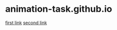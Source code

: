 # animation-task.github.io
[first link](https://bartushak007.github.io/animation-task.github.io/square/)
[second link](https://bartushak007.github.io/animation-task.github.io/)
